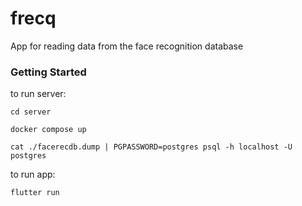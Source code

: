 # frecq

App for reading data from the face recognition database

### Getting Started

to run server:

```cd server```

```docker compose up```

```cat ./facerecdb.dump | PGPASSWORD=postgres psql -h localhost -U postgres```

to run app:

```flutter run```
